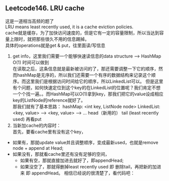 ## Leetcode146. LRU cache
这是一道相当高频的题了  
LRU means least recently used, it is a cache eviction policies.   
cache就是缓存，为了加快访问速度的，但是它有一定的容量限制，所以当达到容量上限时，就把那些很久不用的信息踢掉。  
具体的operations就是get & put，往里面读/写信息  
1. get info，这里我们需要一个能够快速读信息的data structure --> HashMap O(1) 时间可以做到  
在读取之后，这条信息就是最新被访问的了，那还需要调整一下它的顺序，然而hashMap是无序的，所以我们还需要一个有序的数据结构来记录这个顺序。而这里我们是根据访问时间给它的顺序，所以LinkedList可以。
但是这里有个问题，如何快速定位到这个key的在LinkedList的位置呢？我们肯定不想一个个找一遍。。而HashMap可以O(1)拿到key，那我们把它的value设成相应key的ListNode的reference就好了。  
那我们就有了基本思路：
hashMap: <int key, ListNode node> 
LinkedList: <key, value> --> <key, value> --> ...
              head（新用的）                   tail (least recently used)
再看put  
2. 当新加cache的内容时：  
首先，要看cache里有没有这个key，
  * 如果有，那就update value并且调整顺序，变成最新used，也就是remove node + append at Head;
  * 如果没有，那就看cache里还有没有足够的空间，
    * 如果有空，那就直接加进去就好了，即appendHead;
    * 如果没空了，那就得删掉least recently used 即 删除tail，再把新的加进来 即 appendHead。
相信已经说的很清楚了，看代码吧：



